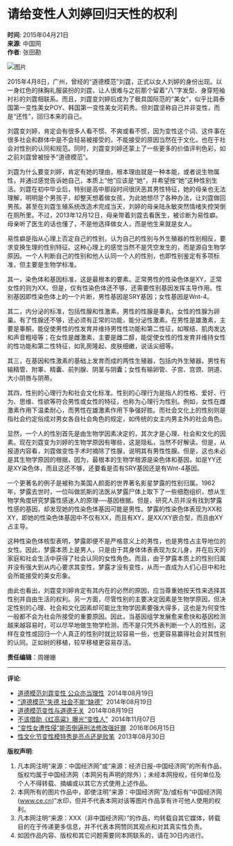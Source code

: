 # 请给变性人刘婷回归天性的权利

**时间**: 2015年04月21日  
**来源**: 中国网  
**作者**: 张田勘

![图片](http://www.ce.cn/images/mdy_sou.gif)

2015年4月8日，广州，曾经的“道德模范”刘霆，正式以女人刘婷的身份出现。以一身红色的抹胸礼服装扮的刘霆，让人很难与之前那个留着“八”字发型、身穿短袖衬衫的刘霆相联系。而且，刘霆变刘婷后成为了极具国际范的“美女”，似乎比肩泰国第一变性美女POY、韩国第一变性美女河莉秀。但刘霆坚称自己并非变性，而是“还性”，回归本来的自己。

刘霆变刘婷，肯定会有很多人看不惯、不爽或看不惯，因为变性这个词、这件事在很多社会和群体中是不会轻易被接受的，不能接受的原因当然在于文化，也在于社会对性别的认同和规范。同时，刘霆变刘婷还蒙上了一些更多的价值评判色彩，如之前刘霆曾被授予“道德模范”。

刘霆为什么要变刘婷，肯定有她的理由，根本理由就是一种本能，或者说生物属性，并通过感觉告诉她自己，本质上“他”应该是“她”，并希望按“她”这种性别生活。刘霆在初中毕业后，特别是高中那段时间很厌恶其男性特征，她的母亲也无法理解，明明是个男孩子，却整天想着做女孩，为此她想尽了各种办法，让刘霆做回男孩。甚至在刘霆生殖系统改造术完成当天，刘婷的母亲陆永敏突然情绪失控哭倒在厕所里。不过，2013年12月12日，母亲带着刘霆去看医生，被诊断为易性癖。母亲听了医生的话也懂了，不是他选择做女人，而是他生来就是女人。

易性癖是指从心理上否定自己的性别，认为自己的性别与外生殖器的性别相反，要求变换生理的性别特征。这种心理上的感觉当然不是凭空发生的，而是源自生物学原因。一个人判断自己的性别和他人认同一个人的性别，也即性别鉴定有多项标准，但主要是生物学标准。

其一，染色体和基因标准，这是最根本的要素。正常男性的性染色体是XY，正常女性的则为XX。但是，仅有性染色体还不够，还需要性别基因发挥主导作用。性别基因即性染色体上的一个片断，男性基因是SRY基因；女性基因是Wnt-4。

其二，内分泌的标准，包括性腺和性激素。男性的性腺是睾丸，女性的性腺为卵巢。有了性腺还不够，还必须有正常的功能，能分泌性激素。在男性是雄激素，主要是睾酮，能促使男性的性发育并维持男性性功能和第二性征，如喉结、肌肉发达和声音粗哑等；在女性是雌激素，主要是雌二醇，能促使女性的性发育并维持女性的性功能和第二性特征，如乳房隆起、皮肤细嫩，说话尖细等。

其三，在基因和性激素的基础上发育而成的两性生殖器，包括内外生殖器。男性有输精管、附睾、精囊、前列腺、阴茎与阴囊；女性有输卵管、子宫、宫颈、阴道、大小阴唇与阴蒂。

其四，性别的心理行为和社会文化标准。性别的心理行为是指人的性格、爱好、行为、思维、性欲等符合男性或女性的特征，也称为心理行为性别。例如，女性在雌激素作用下温柔耐心，而男性在雄激素作用下争强好胜。而社会文化上的性别则是指社会约定俗成对男女各自社会角色的规定，如传统的女主内男主外的社会角色。

显然，一个人的性别首先是由生物学因素决定的，其次才是心理、社会和文化的因素。现在刘霆变为刘婷的生物学原因有哪些，这是隐私，当然不好解读。但是，从报道内容看，刘霆做变性手术时摘除了性腺，说明其有男性性腺。但是，这也未必是其生物学原因的根据，因为，最根本的生物学根源是染色体和基因，如是YY还是XY染色体，而且这还不够，还要看是否有SRY基因还是有Wnt-4基因。

一个更著名的例子是被称为美国人颜面的世界著名影星梦露的性别归属。1962年，梦露去世时，一位叫做凯斯的法医从梦露尸体上取下了一些细胞组织，想从生物学角度研究梦露性感迷人的原理──基因根据。但是，研究人员并没有找到梦露性感的基因，却发现她的性染色体基因可能是男性。梦露的性染色体表现为XX和XY，即她的性染色体基因中不仅有XX，而且有XY，是XX/XY嵌合型，而且由XY占主导。

这种性染色体核型表明，梦露即便不是严格意义上的男性，也是男性占主导地位的女性。因此，梦露本质上是男人，只是由于其身体体表表现为女儿身，并在后天的家庭和社会生活中获得了社会认同的女性角色。而且，由于梦露本质上的性别归属并没有强大到从内心要求其变性，梦露才没有变性，从而一直成为人们心目中和社会所能接受的美女形象。

由此也看出，刘霆变刘婷肯定有其内在的必然的原因，应当尊重她按天性来选择其性别并自由生活的权利。另一方面，尽管性别的主要决定因素是生物学原因，但决定性别的心理、社会和文化因素却可能比生物学因素要强大得多，这也是为何变性一般都不会为社会所接受的重要原因。因此，当基因组学发展愈来愈快和基因检测越来越容易时，可以尽早地做生物学检测，而不是只凭外表判断一个人的性别，这样在变性或回归一个人真正的性别时就比较容易一些，也更容易赢得社会对其性别的认同。正如树的移植，较早移植更容易存活。

**责任编辑**：周姗姗

---

**评论**:
- [道德模范刘霆变性 公众亦当理性](../../201408/19/t20140819_3381838.shtml)  2014年08月19日  
- [“道德模范”失德 社会不能“缺德”](../../201408/19/t20140819_3381478.shtml)  2014年08月19日  
- [道德模范变性与道德无关](../../201408/19/t20140819_3378288.shtml)  2014年08月19日  
- [不该借助《红高粱》曝光“变性人”](../../201411/07/t20141107_3867112.shtml)  2014年11月07日  
- [“变性女遭性侵”能否倒逼刑法修改强奸罪](../../201606/15/t20160615_12862464.shtml)  2016年06月15日  
- [性文化节变性模特秀是亮点还是败笔](../../201308/30/t20130830_1265142.shtml)  2013年08月30日  

**版权声明**:  
1. 凡本网注明“来源：中国经济网”或“来源：经济日报-中国经济网”的所有作品，版权均属于中国经济网（本网另有声明的除外）；未经本网授权，任何单位及个人不得转载、摘编或以其它方式使用上述作品。  
2. 本网所有的图片作品中，即使注明“来源：中国经济网”及/或标有“中国经济网(www.ce.cn)”水印，但并不代表本网对该等图片作品享有许可他人使用的权利。  
3. 凡本网注明“来源：XXX（非中国经济网）”的作品，均转载自其它媒体，转载目的在于传递更多信息，并不代表本网赞同其观点和对其真实性负责。  
4. 如因作品内容、版权和其它问题需要同本网联系的，请在30日内进行。
<!-- tcd_original_link http://views.ce.cn/view/ent/201504/21/t20150421_5167267.shtml -->

